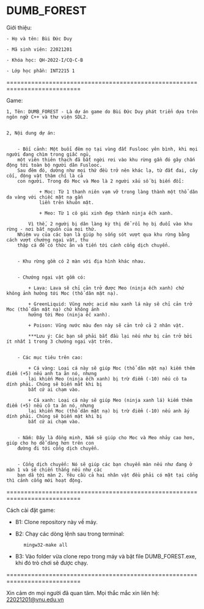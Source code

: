 # DUMB_FOREST

Giới thiệu:


    - Họ và tên: Bùi Đức Duy

    - Mã sinh viên: 22021201

    - Khóa học: QH-2022-I/CQ-C-B

    - Lớp học phần: INT2215 1

===========================================================================

Game:


    1, Tên: DUMB_FOREST - Là dự án game do Bùi Đức Duy phát triển dựa trên ngôn ngữ C++ và thư viện SDL2.


    2, Nội dung dự án:


        - Bối cảnh: Một buổi đêm nọ tại vùng đất Fuslooc yên bình, khi mọi người đang chìm trong giấc ngủ,
        một viên thiên thạch đã bất ngời rơi vào khu rừng gần đó gây chấn động tới toàn bộ người dân Fuslooc.
        Sau đêm đó, dường như mọi thứ đều trở nên khác lạ, từ đất đai, cây cối, động vật thậm chí là cả
        con người. Trong đó Moc và Meo là 2 người xấu số bị biến đổi:

                + Moc: Từ 1 thanh niên vạm vỡ trong làng thành một thổ dân da vàng với chiếc mặt nạ gắn 
                liền trên khuôn mặt.

                + Meo: Từ 1 cô gái xinh đẹp thành ninja ếch xanh.

            Vì thế, 2 người bị dân làng kỳ thị để rồi họ bị đuổi vào khu rừng - nơi bắt nguồn của mọi thứ.
        Nhiệm vụ của các bạn là giúp họ sống sót vượt qua khu rừng bằng cách vượt chướng ngại vật, thu 
        thập cá để có thức ăn và tiến tới cánh cổng dịch chuyển.


        - Khu rừng gồm có 2 màn với địa hình khác nhau.


        - Chướng ngại vật gồm có:

            + Lava: Lava sẽ chỉ cản trở được Meo (ninja ếch xanh) chứ không ảnh hưởng tới Moc (thổ dân mặt nạ).

            + GreenLiquid: Vũng nước acid màu xanh lá này sẽ chỉ cản trở Moc (thổ dân mặt nạ) chứ không ảnh 
            hưởng tới Meo (ninja ếc xanh).

            + Poison: Vũng nước màu đen này sẽ cản trở cả 2 nhân vật.

            ***Lưu ý: Các bạn sẽ phải bắt đầu lại nếu như bị cản trở bởi ít nhất 1 trong 3 chướng ngại vật trên.


        - Các mục tiêu trên cao:

            + Cá vàng: Loại cá này sẽ giúp Moc (thổ dân mặt nạ) kiếm thêm điểm (+5) nếu anh ta ăn nó, nhưng 
            lại khiến Meo (ninja ếch xanh) bị trừ điểm (-10) nếu cô ta dính phải. Chúng sẽ biến mất khi bị 
            bất cứ ai chạm vào.

            + Cá xanh: Loại cá này sẽ giúp Meo (ninja xanh lá) kiếm thêm điểm (+5) nếu cô ta ăn nó, nhưng 
            lại khiến Moc (thổ dân mặt nạ) bị trừ điểm (-10) nếu anh ấy dính phải. Chúng sẽ biến mật khi bị
            bất cứ ai chạm vào.


        - Nấm: Đây là đồng minh, Nấm sẽ giúp cho Moc và Meo nhảy cao hơn, giúp cho họ dễ dàng hơn trên con 
        đường đi tới cổng dịch chuyển.


        - Cổng dịch chuyển: Nó sẽ giúp các bạn chuyển màn nếu như đang ở màn 1 và sẽ chiến thắng nếu như các
        bạn dã tới màn 2. Yêu cầu cả hai nhân vật đều phải có mặt tại cổng thì cánh cổng mới hoạt động.

===========================================================================

Cách cài đặt game:

        
   - B1: Clone repository này về máy.

   - B2: Chạy các dòng lệnh sau trong terminal:
            
            mingw32-make all
      
   - B3: Vào folder vừa clone repo trong máy và bật file DUMB_FOREST.exe, khi đó trò chơi sẽ được chạy.

===========================================================================

Xin cảm ơn mọi người đã quan tâm. Mọi thắc mắc xin liên hệ: 22021201@vnu.edu.vn
